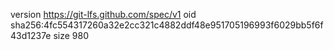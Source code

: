 version https://git-lfs.github.com/spec/v1
oid sha256:4fc554317260a32e2cc321c4882ddf48e951705196993f6029bb5f6f43d1237e
size 980
